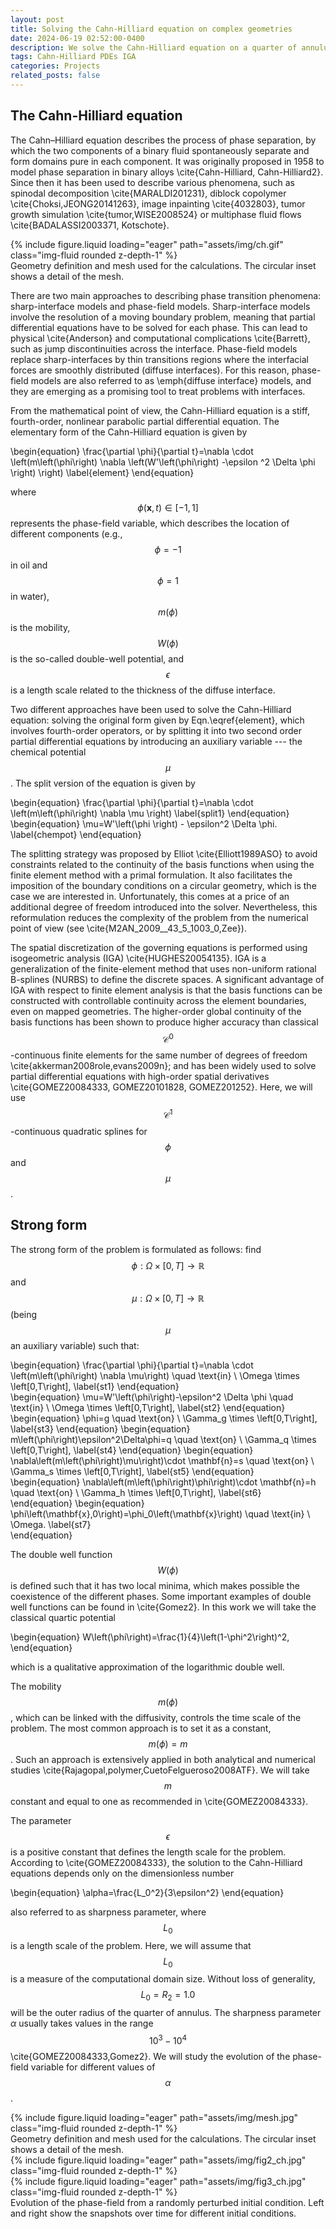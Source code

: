 ```yaml
---
layout: post
title: Solving the Cahn-Hilliard equation on complex geometries
date: 2024-06-19 02:52:00-0400
description: We solve the Cahn-Hilliard equation on a quarter of annulus by means of isogeometric analysis. We adopt the split form of the equation to avoid introducing fourth-order operators and facilitate the imposition of the boundary conditions on the circular geometry,
tags: Cahn-Hilliard PDEs IGA
categories: Projects
related_posts: false
---
```


## The Cahn-Hilliard equation
The Cahn–Hilliard equation describes the process of phase separation, by which the two components of a binary fluid spontaneously separate and form domains pure in each component. It was originally proposed in 1958 to model phase separation in binary alloys \cite{Cahn-Hilliard, Cahn-Hilliard2}. Since then it has been used to describe various phenomena, such as spinodal decomposition \cite{MARALDI201231}, diblock copolymer \cite{Choksi,JEONG20141263}, image inpainting \cite{4032803}, tumor growth simulation \cite{tumor,WISE2008524} or multiphase fluid flows \cite{BADALASSI2003371, Kotschote}. 

<div class="row mt-3">
    <div class="col-sm mt-3 mt-md-0">
        {% include figure.liquid loading="eager" path="assets/img/ch.gif" class="img-fluid rounded z-depth-1" %}
    </div>
</div>
<div class="caption">
    Geometry definition and mesh used for the calculations. The circular inset shows a detail of the mesh.
</div>

There are two main approaches to describing phase transition phenomena: sharp-interface models and phase-field models. Sharp-interface models involve the resolution of a moving boundary problem, meaning that partial differential equations have to be solved for each phase. This can lead to physical \cite{Anderson} and computational complications \cite{Barrett}, such as jump discontinuities across the interface. Phase-field models replace sharp-interfaces by thin transitions regions where the interfacial forces are smoothly distributed (diffuse interfaces). For this reason, phase-field models are also referred to as \emph{diffuse interface} models, and they are emerging as a promising tool to treat problems with interfaces.  

From the mathematical point of view, the Cahn-Hilliard equation is a stiff, fourth-order, nonlinear parabolic partial differential equation. The elementary form of the Cahn-Hilliard equation is given by

\begin{equation}
    \frac{\partial \phi}{\partial t}=\nabla \cdot \left(m\left(\phi\right) \nabla \left(W'\left(\phi\right) -\epsilon  ^2 \Delta \phi \right)  \right)
    \label{element}
\end{equation} 


where $$\phi\left(\mathbf{x},t\right) \in [-1,1]$$ represents the phase-field variable, which describes the location of different components (e.g., $$\phi=-1$$ in oil and $$\phi=1$$ in water), $$m\left(\phi\right)$$ is the mobility, $$W\left(\phi\right)$$ is the so-called double-well potential, and $$\epsilon$$ is a length scale related to the thickness of the diffuse interface. 

Two different approaches have been used to solve the Cahn-Hilliard equation: solving the original form given by Eqn.\eqref{element}, which involves fourth-order operators, or by splitting it into two second order partial differential equations by introducing an auxiliary variable --- the chemical potential $$\mu$$. The split version of the equation is given by

\begin{equation}
    \frac{\partial \phi}{\partial t}=\nabla \cdot \left(m\left(\phi\right) \nabla \mu \right)
    \label{split1}
\end{equation}
\begin{equation}
\mu=W'\left(\phi \right) - \epsilon^2 \Delta \phi.
\label{chempot}
\end{equation}

The splitting strategy was proposed by Elliot \cite{Elliott1989ASO} to avoid constraints related to the continuity of the basis functions when using the finite element method with a primal formulation. It also facilitates the imposition of the boundary conditions on a circular geometry, which is the case we are interested in. Unfortunately, this comes at a price of an additional degree of freedom introduced into the solver. Nevertheless, this reformulation reduces the complexity of the problem from the numerical point of view (see \cite{M2AN_2009__43_5_1003_0,Zee}).

The spatial discretization of the governing equations is performed using isogeometric analysis (IGA) \cite{HUGHES20054135}. IGA is a generalization of the finite-element method that uses non-uniform rational B-splines (NURBS) to define the discrete spaces. A significant advantage of IGA with respect to finite element analysis is that the basis functions can be constructed with controllable continuity across the element boundaries, even on mapped geometries. The higher-order global continuity of the basis functions has been shown to produce higher accuracy than classical $$\mathcal{C}^0$$-continuous finite elements for the same number of degrees of freedom \cite{akkerman2008role,evans2009n}; and has been widely used to solve partial differential equations with high-order spatial derivatives \cite{GOMEZ20084333, GOMEZ20101828, GOMEZ201252}. Here, we will use $$\mathcal{C}^1$$-continuous quadratic splines for $$\phi$$ and $$\mu$$.
## Strong form
The strong form of the problem is formulated as follows: find $$\phi:\Omega \times \left[0,T\right]\rightarrow \mathbb{R}$$ and $$\mu:\Omega \times \left[0,T\right]\rightarrow \mathbb{R}$$ (being $$\mu$$ an  auxiliary variable) such that:

\begin{equation}
    \frac{\partial \phi}{\partial t}=\nabla \cdot \left(m\left(\phi\right) \nabla \mu\right) \quad \text{in} \ \Omega \times \left[0,T\right],  \label{st1}
\end{equation}   
\begin{equation}
    \mu=W'\left(\phi\right)-\epsilon^2 \Delta \phi \quad \text{in} \ \Omega \times \left[0,T\right], \label{st2}
\end{equation} 
\begin{equation} 
    \phi=g \quad \text{on} \ \Gamma_g \times \left[0,T\right], \label{st3} 
\end{equation} 
\begin{equation}    
    m\left(\phi\right)\epsilon^2\Delta\phi=q \quad \text{on} \ \Gamma_q \times \left[0,T\right], \label{st4}
\end{equation} 
\begin{equation}
    \nabla\left(m\left(\phi\right)\mu\right)\cdot \mathbf{n}=s \quad \text{on} \ \Gamma_s \times \left[0,T\right], \label{st5}
\end{equation} 
\begin{equation}
    \nabla\left(m\left(\phi\right)\phi\right)\cdot \mathbf{n}=h \quad \text{on} \ \Gamma_h \times \left[0,T\right], \label{st6}  
\end{equation} 
\begin{equation}
    \phi\left(\mathbf{x},0\right)=\phi_0\left(\mathbf{x}\right) \quad \text{in} \ \Omega. \label{st7}  
\end{equation} 

The double well function $$W\left(\phi\right)$$ is defined such that it has two local minima, which makes possible the coexistence of the different phases. Some important examples of double well functions can be found in \cite{Gomez2}. In this work we will take the classical quartic potential

\begin{equation}
    W\left(\phi\right)=\frac{1}{4}\left(1-\phi^2\right)^2,
\end{equation} 

which is a qualitative approximation of the logarithmic double well.

The mobility $$m\left(\phi\right)$$, which can be linked with the diffusivity, controls the time scale of the problem. The most common approach is to set it as a constant, $$m\left(\phi\right)=m$$. Such an approach is extensively applied in both analytical and numerical studies \cite{Rajagopal,polymer,CuetoFelgueroso2008ATF}. We will take $$m$$ constant and equal to one as recommended in \cite{GOMEZ20084333}.

The parameter $$\epsilon$$ is a positive constant that defines the length scale for the problem. According to \cite{GOMEZ20084333}, the solution to the Cahn-Hilliard equations depends only on the dimensionless number

\begin{equation}
    \alpha=\frac{L_0^2}{3\epsilon^2}
\end{equation}

also referred to as sharpness parameter, where $$L_0$$ is a length scale of the problem. Here, we will assume that $$L_0$$ is a measure of the computational domain size. Without loss of generality, $$L_0=R_2=1.0$$ will be the outer radius of the quarter of annulus. The sharpness parameter $\alpha$ usually takes values in the range $$10^3-10^4$$ \cite{GOMEZ20084333,Gomez2}. We will study the evolution of the phase-field variable for different values of $$\alpha$$.

<div class="row mt-3">
    <div class="col-sm mt-3 mt-md-0">
        {% include figure.liquid loading="eager" path="assets/img/mesh.jpg" class="img-fluid rounded z-depth-1" %}
    </div>
</div>
<div class="caption">
    Geometry definition and mesh used for the calculations. The circular inset shows a detail of the mesh.
</div>

<div class="row mt-3">
    <div class="col-sm mt-3 mt-md-0">
        {% include figure.liquid loading="eager" path="assets/img/fig2_ch.jpg" class="img-fluid rounded z-depth-1" %}
    </div>
    <div class="col-sm mt-3 mt-md-0">
        {% include figure.liquid loading="eager" path="assets/img/fig3_ch.jpg" class="img-fluid rounded z-depth-1" %}
    </div>
</div>
<div class="caption">
    Evolution of the phase-field from a randomly perturbed initial condition. Left and right show the snapshots over time for different initial conditions. 
</div>
